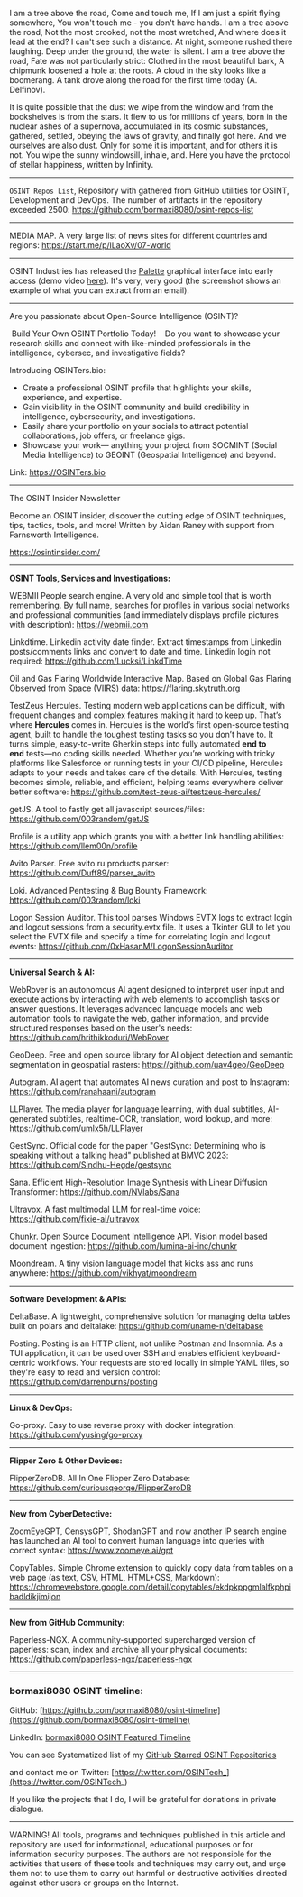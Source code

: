 
I am a tree above the road, Come and touch me, If I am just a spirit flying somewhere, You won't touch me - you don't have hands. I am a tree above the road, Not the most crooked, not the most wretched, And where does it lead at the end? I can't see such a distance. At night, someone rushed there laughing. Deep under the ground, the water is silent. I am a tree above the road, Fate was not particularly strict: Clothed in the most beautiful bark, A chipmunk loosened a hole at the roots. A cloud in the sky looks like a boomerang. A tank drove along the road for the first time today (A. Delfinov).


It is quite possible that the dust we wipe from the window and from the bookshelves is from the stars. It flew to us for millions of years, born in the nuclear ashes of a supernova, accumulated in its cosmic substances, gathered, settled, obeying the laws of gravity, and finally got here. And we ourselves are also dust. Only for some it is important, and for others it is not. You wipe the sunny windowsill, inhale, and. Here you have the protocol of stellar happiness, written by Infinity.

----

```OSINT Repos List```, Repository with gathered from GitHub utilities for OSINT, Development and DevOps. The number of artifacts in the repository exceeded 2500: https://github.com/bormaxi8080/osint-repos-list

----

MEDIA MAP. A very large list of news sites for different countries and regions: https://start.me/p/lLaoXv/07-world

----

OSINT Industries has released the [Palette](https://app.osint.industries/login) graphical interface into early access (demo video [here](https://www.youtube.com/watch?v=cg70iRz47RM)). It's very, very good (the screenshot shows an example of what you can extract from an email).

----

Are you passionate about Open-Source Intelligence (OSINT)?

 Build Your Own OSINT Portfolio Today! 
 
 Do you want to showcase your research skills and connect with like-minded professionals in the intelligence, cybersec, and investigative fields?

  Introducing OSINTers.bio:
  
- Create a professional OSINT profile that highlights your skills, experience, and expertise.
- Gain visibility in the OSINT community and build credibility in intelligence, cybersecurity, and investigations.
- Easily share your portfolio on your socials to attract potential collaborations, job offers, or freelance gigs.
- Showcase your work— anything your project from SOCMINT (Social Media Intelligence) to GEOINT (Geospatial Intelligence) and beyond.

Link: https://OSINTers.bio

----

The OSINT Insider Newsletter

Become an OSINT insider, discover the cutting edge of OSINT techniques, tips, tactics, tools, and more! Written by Aidan Raney with support from Farnsworth Intelligence.

https://osintinsider.com/

----

**OSINT Tools, Services and Investigations:**

WEBMII People search engine. A very old and simple tool that is worth remembering. By full name, searches for profiles in various social networks and professional communities (and immediately displays profile pictures with description): https://webmii.com

Linkdtime. Linkedin activity date finder. Extract timestamps from Linkedin posts/comments links and convert to date and time. Linkedin login not required: https://github.com/Lucksi/LinkdTime

Oil and Gas Flaring Worldwide Interactive Map. Based on Global Gas Flaring Observed from Space (VIIRS) data: https://flaring.skytruth.org

TestZeus Hercules. Testing modern web applications can be difficult, with frequent changes and complex features making it hard to keep up. That’s where **Hercules** comes in. Hercules is the world’s first open-source testing agent, built to handle the toughest testing tasks so you don’t have to. It turns simple, easy-to-write Gherkin steps into fully automated **end to end** tests—no coding skills needed. Whether you’re working with tricky platforms like Salesforce or running tests in your CI/CD pipeline, Hercules adapts to your needs and takes care of the details. With Hercules, testing becomes simple, reliable, and efficient, helping teams everywhere deliver better software: https://github.com/test-zeus-ai/testzeus-hercules/

getJS. A tool to fastly get all javascript sources/files: https://github.com/003random/getJS

Brofile is a utility app which grants you with a better link handling abilities: https://github.com/llem00n/brofile

Avito Parser. Free avito.ru products parser: https://github.com/Duff89/parser_avito

Loki. Advanced Pentesting & Bug Bounty Framework: https://github.com/003random/loki

Logon Session Auditor. This tool parses Windows EVTX logs to extract login and logout sessions from a security.evtx file. It uses a Tkinter GUI to let you select the EVTX file and specify a time for correlating login and logout events: https://github.com/0xHasanM/LogonSessionAuditor

----

**Universal Search & AI:**

WebRover is an autonomous AI agent designed to interpret user input and execute actions by interacting with web elements to accomplish tasks or answer questions. It leverages advanced language models and web automation tools to navigate the web, gather information, and provide structured responses based on the user's needs: https://github.com/hrithikkoduri/WebRover

GeoDeep. Free and open source library for AI object detection and semantic segmentation in geospatial rasters: https://github.com/uav4geo/GeoDeep

Autogram. AI agent that automates AI news curation and post to Instagram: https://github.com/ranahaani/autogram

LLPlayer. The media player for language learning, with dual subtitles, AI-generated subtitles, realtime-OCR, translation, word lookup, and more: https://github.com/umlx5h/LLPlayer

GestSync. Official code for the paper "GestSync: Determining who is speaking without a talking head" published at BMVC 2023: https://github.com/Sindhu-Hegde/gestsync

Sana. Efficient High-Resolution Image Synthesis with Linear Diffusion Transformer: https://github.com/NVlabs/Sana

Ultravox. A fast multimodal LLM for real-time voice: https://github.com/fixie-ai/ultravox

Chunkr. Open Source Document Intelligence API. Vision model based document ingestion: https://github.com/lumina-ai-inc/chunkr

Moondream. A tiny vision language model that kicks ass and runs anywhere: https://github.com/vikhyat/moondream

---

**Software Development & APIs:**

DeltaBase. A lightweight, comprehensive solution for managing delta tables built on polars and deltalake: https://github.com/uname-n/deltabase

Posting. Posting is an HTTP client, not unlike Postman and Insomnia. As a TUI application, it can be used over SSH and enables efficient keyboard-centric workflows. Your requests are stored locally in simple YAML files, so they're easy to read and version control: https://github.com/darrenburns/posting

----

**Linux & DevOps:**

Go-proxy. Easy to use reverse proxy with docker integration: https://github.com/yusing/go-proxy

----

**Flipper Zero & Other Devices:**

FlipperZeroDB. All In One Flipper Zero Database: https://github.com/curiousqeorqe/FlipperZeroDB

----

**New from CyberDetective:**

ZoomEyeGPT, CensysGPT, ShodanGPT and now another IP search engine has launched an AI tool to convert human language into queries with correct syntax: https://www.zoomeye.ai/gpt

CopyTables. Simple Chrome extension to quickly copy data from tables on a web page (as text, CSV, HTML, HTML+CSS, Markdown): https://chromewebstore.google.com/detail/copytables/ekdpkppgmlalfkphpibadldikjimijon

----

**New from GitHub Community:**

Paperless-NGX. A community-supported supercharged version of paperless: scan, index and archive all your physical documents: https://github.com/paperless-ngx/paperless-ngx

----
### bormaxi8080 OSINT timeline:

GitHub: [https://github.com/bormaxi8080/osint-timeline](https://github.com/bormaxi8080/osint-timeline)

LinkedIn: [bormaxi8080 OSINT Featured Timeline](https://www.linkedin.com/in/osintech/details/featured/)

You can see Systematized list of my [GitHub Starred OSINT Repositories](https://github.com/bormaxi8080/osint-repos-list)

and contact me on Twitter: [https://twitter.com/OSINTech_](https://twitter.com/OSINTech_)

If you like the projects that I do, I will be grateful for donations in private dialogue.

----

WARNING! All tools, programs and techniques published in this article and repository are used for informational, educational purposes or for information security purposes. The authors are not responsible for the activities that users of these tools and techniques may carry out, and urge them not to use them to carry out harmful or destructive activities directed against other users or groups on the Internet.
